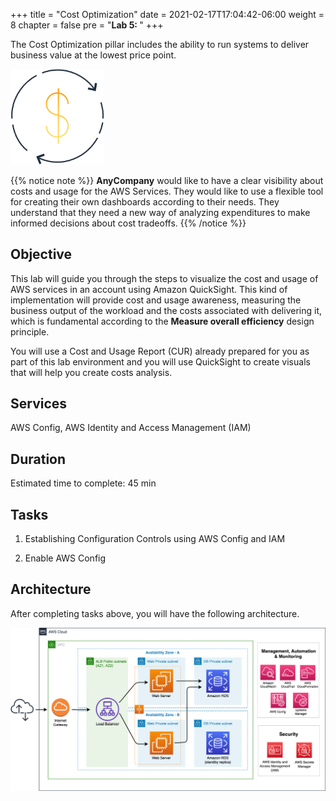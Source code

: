 +++
title = "Cost Optimization"
date = 2021-02-17T17:04:42-06:00
weight = 8
chapter = false
pre = "<b>Lab 5:  </b>"
+++

The Cost Optimization pillar includes the ability to run systems to deliver business value at the lowest price point.

<img src="images/cost.png" alt="drawing" width="150"/>

{{% notice note %}}
**AnyCompany** would like to have a clear visibility about costs and usage for the AWS Services. They would like to use a flexible tool for creating their own dashboards according to their needs. They understand that they need a new way of analyzing expenditures to make informed decisions about cost tradeoffs.
{{% /notice %}}

## Objective

This lab will guide you through the steps to visualize the cost and usage of AWS services in an account using Amazon QuickSight. This kind of implementation will provide cost and usage awareness, measuring the business output of the workload and the costs associated with delivering it, which is fundamental according to the **Measure overall efficiency** design principle. 

You will use a Cost and Usage Report (CUR) already prepared for you as part of this lab environment and you will use QuickSight to create visuals that will help you create costs analysis.

## Services

AWS Config, AWS Identity and Access Management (IAM)

## Duration

Estimated time to complete: 45 min

## Tasks

1. Establishing Configuration Controls using AWS Config and IAM

2. Enable AWS Config

## Architecture

After completing tasks above, you will have the following architecture. 

<img src="images/target-up.png" alt="drawing" width="1200"/>



